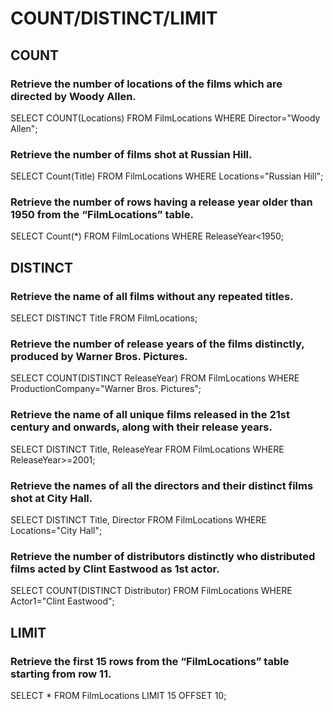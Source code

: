 
# COUNT/DISTINCT/LIMIT



## COUNT
### Retrieve the number of locations of the films which are directed by Woody Allen.
SELECT COUNT(Locations) FROM FilmLocations WHERE Director="Woody Allen";

### Retrieve the number of films shot at Russian Hill. 
SELECT Count(Title) FROM FilmLocations WHERE Locations="Russian Hill";

### Retrieve the number of rows having a release year older than 1950 from the “FilmLocations” table.
SELECT Count(*) FROM FilmLocations WHERE ReleaseYear<1950;

## DISTINCT
### Retrieve the name of all films without any repeated titles.
SELECT DISTINCT Title FROM FilmLocations;

### Retrieve the number of release years of the films distinctly, produced by Warner Bros. Pictures.
SELECT COUNT(DISTINCT ReleaseYear) FROM FilmLocations WHERE ProductionCompany="Warner Bros. Pictures";

### Retrieve the name of all unique films released in the 21st century and onwards, along with their release years.
SELECT DISTINCT Title, ReleaseYear FROM FilmLocations WHERE ReleaseYear>=2001;

### Retrieve the names of all the directors and their distinct films shot at City Hall.
SELECT DISTINCT Title, Director FROM FilmLocations WHERE Locations="City Hall";

### Retrieve the number of distributors distinctly who distributed films acted by Clint Eastwood as 1st actor.
SELECT COUNT(DISTINCT Distributor) FROM FilmLocations WHERE Actor1="Clint Eastwood";

## LIMIT
### Retrieve the first 15 rows from the “FilmLocations” table starting from row 11.
SELECT * FROM FilmLocations LIMIT 15 OFFSET 10;
